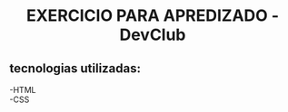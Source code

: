 <h1 align="center">EXERCICIO PARA APREDIZADO - DevClub </h1>
<h2>tecnologias utilizadas:</h2>

-HTML <br>
-CSS 
